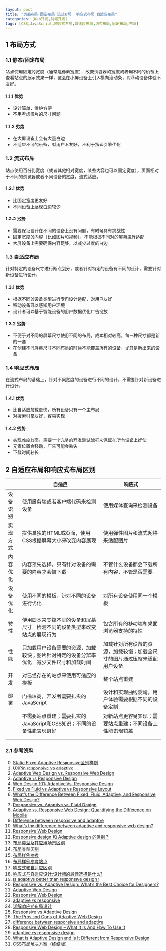 ```yaml
---
layout: post
title: "页面布局 固定布局 流式布局  响应式布局 自适应布局"
categories: [Web开发,前端开发]
tags: [CSS,JavaScript,响应式布局,自适应布局,流式布局,固定布局,布局]
---
```






## 1 布局方式

### 1.1 静态/固定布局

站点使用固定的宽度（通常是像素宽度），改变浏览器的宽度或者用不同的设备上查看站点的展示效果一样，这会在小屏设备上引入横向滚动条，对移动设备体验不友好。

#### 1.1.1 优势

- 设计简单，维护方便
- 不用考虑图片的尺寸问题

#### 1.1.2 劣势

- 在大屏设备上会有大量白边
- 不适应不同的设备，对用户不友好，不利于搜索引擎优化

### 1.2 流式布局

站点使用百分比宽度（或者其他相对宽度，某些内容也可以固定宽度），页面相对于不同的浏览器或者不同设备的宽度，流式适应。

#### 1.2.1 优势

- 比固定宽度更友好
- 不同设备上展现白边较少

#### 1.2.2 劣势

- 需要保证设计在不同的设备上没有问题，有时候具有挑战性
- 固定宽度的内容（比如图片和视频），不能根据不同对的屏幕进行适配
- 大屏设备上需要确保内容足够，以减少过度的白边

### 1.3 自适应布局

针对特定的设备尺寸进行断点划分，或者针对特定的设备有不同的设计，需要针对新设备进行设计。

#### 1.3.1 优势

- 根据不同的设备类型进行专门设计适配，对用户友好
- 移动设备可以感知用户环境
- 设计者可以基于智能设备的用户数据优化广告投放

#### 1.3.2 劣势

- 不便于对不同的屏幕尺寸使用不同的布局，成本相对较高，每一种尺寸都是新的一套
- 在创建不同屏幕尺寸不同布局的时候不能覆盖所有的设备，尤其是新出来的设备

### 1.4 响应式布局

在流式布局的基础上，针对不同宽度的设备进行不同的设计，不需要针对新设备进行设计。

#### 1.4.1 优势

- 比自适应加载更快，所有设备只有一个主布局
- 对搜索引擎友好，容易实现

#### 1.4.2 劣势

- 实现难度较高，需要一个完整的开发测试流程来保证在所有设备上好使
- 元素位置会移动，广告可能会丢失
- 下载时间较长



## 2 自适应布局和响应式布局区别

|      | 自适应                                      | 响应式                                  |
| ---- | ---------------------------------------- | ------------------------------------ |
| 设备识别 | 使用服务端或者客户端代码来检测设备                        | 使用媒体查询来检测设备                          |
| 实现方式 | 提供单独的HTML或页面，使用CSS根据屏幕大小来改变内容展现          | 使用弹性图片和流式网格来适配图片                     |
| 内容优化 | 内容预先选择，只有针对设备的需要的内容才会被下载                 | 不管什么设备都会下载所有内容，不管是否需要                |
| 设备优化 | 使用不同的模板，针对不同的设备进行优化                      | 对所有设备使用同一个模板                         |
| 特性   | 使用脚本来支撑不同的设备和屏幕尺寸，检测不同的设备类型来改变站点的展现行为    | 包含所有的移动端和桌面浏览器支持的特性                  |
| 性能   | 只加载用户设备需要的资源，加载较快；图片针对特定的设备分辨率优化，减少文件尺寸和加载时间 | 加载针对所有设备的资源，加载较慢；加载全尺寸的图片通过压缩来适配用户设备 |
| 开发   | 对已经存在的站点来使用可适应的模板                        | 整个站点重建                               |
| 部署   | 门槛较高，开发者需要扎实的JavaScript                  | 设计和实现曲线陡峭，用户体验需要根据不同的设备定制            |
|      | 不需要站点重建；需要扎实的JavaScript和CSS知识；不同的设备性能表现良好 | 对新站点更容易实现；需要站点重建；不同设备上性能表现较差         |
|      |                                          |                                      |
|      |                                          |                                      |



### 2.1 参考资料

0. [Static Fixed Adaptive Responsive区别样例](http://www.liquidapsive.com/)
1. [UXPin responsive vs adaptive](https://www.uxpin.com/studio/blog/responsive-vs-adaptive-design-whats-best-choice-designers/)
2. [Adaptive Web Design vs. Responsive Web Design](https://visual.ly/community/infographic/technology/adaptive-web-design-vs-responsive-web-design)
3. [Adaptive vs Responsive Design](https://www.interaction-design.org/literature/article/adaptive-vs-responsive-design)
4. [Web Design 101: Adaptive Vs. Responsive Design](http://www.rasmussen.edu/degrees/design/blog/adaptive-versus-responsive-design/)
5. [Fixed vs Fluid vs Adaptive vs Responsive Layout](https://www.markupbox.com/blog/fixed-vs-fluid-vs-adaptive-vs-responsive-layout/)
6. [What’s the Difference Between Fixed, Fluid, Adaptive, and Responsive Web Design?](http://blog.teamtreehouse.com/whats-the-difference-between-fixed-fluid-adaptive-and-responsive-web-design-treehouse)
7. [Responsive vs. Adaptive vs. Fluid Design](https://learn.onemonth.com/responsive-vs-adaptive-vs-fluid-design/)
8. [Adaptive vs. Responsive Web Design: Quantifying the Difference on Mobile](http://blog.catchpoint.com/2014/07/16/adaptive-vs-responsive-web-design-quantifying-difference/)
9. [Difference between responsive and adaptive](https://css-tricks.com/the-difference-between-responsive-and-adaptive-design/)
10. [What’s the difference between adaptive and responsive web design?](http://www.digitalfamily.com/tutorials/css-article/whats-the-difference-between-adaptive-and-responsive-web-design/)
11. [Responsive Web Design](http://alistapart.com/article/responsive-web-design)
12. [Responsive design 和 Adaptive design 的区别？](https://www.zhihu.com/question/20628050)
13. [布局类型及其应用场景区别](https://www.cnblogs.com/yanayana/p/7066948.html)
14. [布局类型区别](https://www.cnblogs.com/snowcan/p/7528404.html)
15. [布局样例参考](http://wow.techbrood.com/fiddle/1753)
16. [布局样例参考站点](http://www.liquidapsive.com/)
17. [响应式和自适应区别](http://blog.csdn.net/zxl1033394132/article/details/50574382)
18. [响应式与自适应设计:设计师的最佳选择是什么?](http://blog.csdn.net/jljf_hh/article/details/50524324)
19. [Is adaptive better than responsive design?](https://thenextweb.com/dd/2015/09/01/is-adaptive-better-than-responsive-design/)
20. [Responsive vs. Adaptive Design: What’s the Best Choice for Designers?](https://www.uxpin.com/studio/blog/responsive-vs-adaptive-design-whats-best-choice-designers/)
21. [Adaptive Web Design](https://en.wikipedia.org/wiki/Adaptive_web_design)
22. [Responsive Web Design](https://en.wikipedia.org/wiki/Responsive_web_design)
23. [adaptive vs responsive](https://viljamis.com/2012/adaptive-vs-responsive-design/)
24. [详解响应式布局设计](http://caibaojian.com/356.html)
25. [Responsive vs Adaptive Design](http://mediumwell.com/responsive-adaptive-mobile/)
26. [The Pros and Cons of Adaptive Web Design](http://mediumwell.com/pros-cons-adaptive-web-design-web-developers-need-know/)
27. [difference between responsive and adaptive](https://www.mockplus.com/blog/post/difference-between-responsive-and-adaptive)
28. [Responsive Web Design – What It Is And How To Use It](https://www.smashingmagazine.com/2011/01/guidelines-for-responsive-web-design/)
29. [adaptive vs responsive design](https://usabilitygeek.com/adaptive-vs-responsive-design/)
30. [What is Adaptive Design and is It Different from Responsive Design](https://www.sitepoint.com/adaptive-design-different-responsive-design/)
31. [CSS布局解决方案（终结版）](https://segmentfault.com/a/1190000013565024)